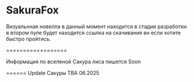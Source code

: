 # SakuraFox

Визуальнная новелла в данный момент находится в стадии разработки.
в втором пуле будет находится ссылка на скачивания вн если хотите быстро пройтись.


==================

Информация по вселеной Сакура лиса пишется Soon 


======
Update Сакуры ТВА 06.2025

